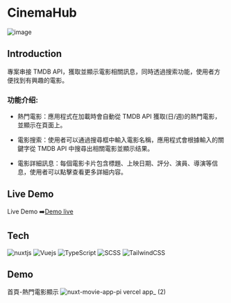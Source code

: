 # CinemaHub
![image](https://github.com/sam880629/nuxt-movie-app/assets/116621544/6826ec92-09bc-498e-9617-0e5e1a4027a1)
## Introduction
專案串接 TMDB API，獲取並顯示電影相關訊息，同時透過搜索功能，使用者方便找到有興趣的電影。

### 功能介绍:
* 熱門電影：應用程式在加載時會自動從 TMDB API 獲取(日/週)的熱門電影，並顯示在頁面上。

* 電影搜索：使用者可以通過搜尋框中輸入電影名稱，應用程式會根據輸入的關鍵字從 TMDB API 中搜尋出相關電影並顯示结果。

* 電影詳細訊息：每個電影卡片包含標題、上映日期、評分、演員、導演等信息，使用者可以點擊查看更多詳細内容。
## Live Demo
Live Demo ➡️<a href="https://nuxt-movie-app-pi.vercel.app/">Demo live</a>

## Tech
![nuxtjs](https://img.shields.io/badge/nuxt.js-00DC82?style=for-the-badge&logo=nuxt.js&logoColor=white)
![Vuejs](https://img.shields.io/badge/Vue.js-35495E?style=for-the-badge&logo=vuedotjs&logoColor=4FC08D)
![TypeScript](https://img.shields.io/badge/TypeScript-3178C6?style=for-the-badge&logo=typescript&logoColor=white)
![SCSS](https://img.shields.io/badge/Sass-CC6699?style=for-the-badge&logo=sass&logoColor=white)
![TailwindCSS](https://img.shields.io/badge/tailwindcss-%2338B2AC.svg?style=for-the-badge&logo=tailwind-css&logoColor=white)

## Demo
首頁-熱門電影顯示
![nuxt-movie-app-pi vercel app_ (2)](https://github.com/sam880629/nuxt-movie-app/assets/116621544/9f1c9e9e-aa2f-4660-9de0-06884e2f8b86)
